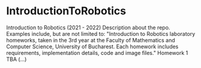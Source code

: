 # IntroductionToRobotics
Introduction to Robotics (2021 - 2022) Description about the repo. Examples include, but are not limited to: "Introduction to Robotics laboratory homeworks, taken in the 3rd year at the Faculty of Mathematics and Computer Science, University of Bucharest. Each homework includes requirements, implementation details, code and image files."  Homework 1 TBA  (...)
